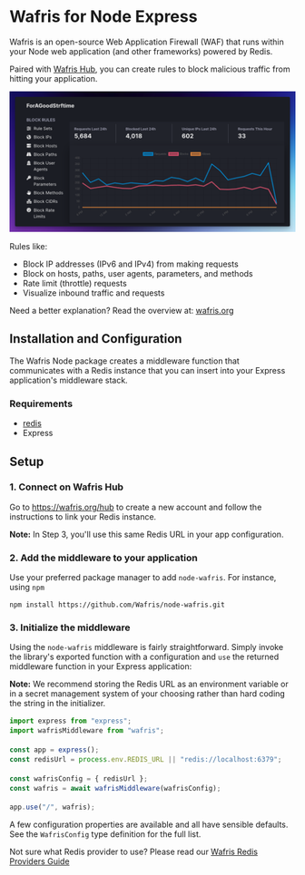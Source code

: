 # Wafris for Node Express
Wafris is an open-source Web Application Firewall (WAF) that runs within your Node web application (and other frameworks) powered by Redis.

Paired with [Wafris Hub](https://wafris.org/hub), you can create rules to block malicious traffic from hitting your application.

![Rules and Graph](https://github.com/Wafris/wafris-rb/raw/main/docs/rules-and-graph.png)

Rules like:

- Block IP addresses (IPv6 and IPv4) from making requests
- Block on hosts, paths, user agents, parameters, and methods
- Rate limit (throttle) requests
- Visualize inbound traffic and requests

Need a better explanation? Read the overview at: [wafris.org](https://wafris.org)

## Installation and Configuration

The Wafris Node package creates a middleware function that communicates with a Redis instance that you can insert into your Express application's middleware stack.

### Requirements
- [redis](https://www.npmjs.com/package/redis)
- Express

## Setup

### 1. Connect on Wafris Hub

Go to https://wafris.org/hub to create a new account and
follow the instructions to link your Redis instance.

**Note:** In Step 3, you'll use this same Redis URL in your app configuration.

### 2. Add the middleware to your application

Use your preferred package manager to add `node-wafris`. For instance, using
`npm`

```
npm install https://github.com/Wafris/node-wafris.git
```

### 3. Initialize the middleware
Using the `node-wafris` middleware is fairly straightforward. Simply invoke
the library's exported function with a configuration and `use` the returned
middleware function in your Express application:

**Note:** We recommend storing the Redis URL as an environment variable or in a secret management system of your choosing rather than hard coding the string in the initializer.

```javascript
import express from "express";
import wafrisMiddleware from "wafris";

const app = express();
const redisUrl = process.env.REDIS_URL || "redis://localhost:6379";

const wafrisConfig = { redisUrl };
const wafris = await wafrisMiddleware(wafrisConfig);

app.use("/", wafris);
```

A few configuration properties are available and all have sensible defaults. See the `WafrisConfig` type definition for the full list.

Not sure what Redis provider to use? Please read our [Wafris Redis Providers Guide](https://wafris.org/guides/redis-provisioning)

